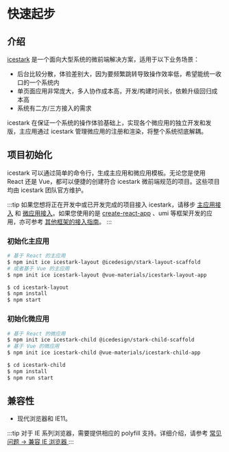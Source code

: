 # 快速起步

## 介绍

[icestark](https://github.com/ice-lab/icestark) 是一个面向大型系统的微前端解决方案，适用于以下业务场景：

- 后台比较分散，体验差别大，因为要频繁跳转导致操作效率低，希望能统一收口的一个系统内
- 单页面应用非常庞大，多人协作成本高，开发/构建时间长，依赖升级回归成本高
- 系统有二方/三方接入的需求

icestark 在保证一个系统的操作体验基础上，实现各个微应用的独立开发和发版，主应用通过 icestark 管理微应用的注册和渲染，将整个系统彻底解耦。

## 项目初始化

icestark 可以通过简单的命令行，生成主应用和微应用模板。无论您是使用 React 还是 Vue，都可以便捷的创建符合 icestark 微前端规范的项目。这些项目均由 icestark 团队官方维护。

:::tip
如果您想将正在开发中或已开发完成的项目接入 icestark，请移步 <a href="/docs/guide/use-layout/react">主应用接入</a> 和 <a href="/docs/guide/use-child/react">微应用接入</a>。如果您使用的是 <a href="https://github.com/facebook/create-react-app">create-react-app</a> 、umi 等框架开发的应用，亦可参考 <a href="/docs/guide/use-child/others">其他框架的接入指南</a>。
:::

### 初始化主应用

```bash
# 基于 React 的主应用
$ npm init ice icestark-layout @icedesign/stark-layout-scaffold
# 或者基于 Vue 的主应用
$ npm init ice icestark-layout @vue-materials/icestark-layout-app

$ cd icestark-layout
$ npm install
$ npm start
```

### 初始化微应用

```bash
# 基于 React 的微应用
$ npm init ice icestark-child @icedesign/stark-child-scaffold
# 基于 Vue 的微应用
$ npm init ice icestark-child @vue-materials/icestark-child-app

$ cd icestark-child
$ npm install
$ npm run start
```

## 兼容性

+ 现代浏览器和 IE11。

:::tip
对于 IE 系列浏览器，需要提供相应的 polyfill 支持。详细介绍，请参考 <a href="/docs/faq#兼容-ie-浏览器"> 常见问题 -> 兼容 IE 浏览器 </a>
:::

